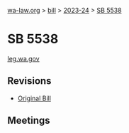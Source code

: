 [wa-law.org](/) > [bill](/bill/) > [2023-24](/bill/2023-24/) > [SB 5538](/bill/2023-24/sb/5538/)

# SB 5538
[leg.wa.gov](https://app.leg.wa.gov/billsummary?BillNumber=5538&Year=2023&Initiative=false)

## Revisions
* [Original Bill](1/)

## Meetings